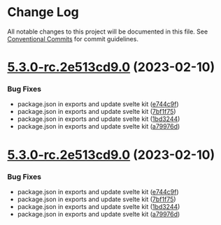# Change Log

All notable changes to this project will be documented in this file.
See [Conventional Commits](https://conventionalcommits.org) for commit guidelines.

# [5.3.0-rc.2e513cd9.0](https://github.com/tolgee/tolgee-js/compare/v5.2.1...v5.3.0-rc.2e513cd9.0) (2023-02-10)


### Bug Fixes

* package.json in exports and update svelte kit ([e744c9f](https://github.com/tolgee/tolgee-js/commit/e744c9f038ab4323a77394ae580f6e6335145d2a))
* package.json in exports and update svelte kit ([7bf1f75](https://github.com/tolgee/tolgee-js/commit/7bf1f7537bb46a2bb9802bce593824594f1966d1))
* package.json in exports and update svelte kit ([1bd3244](https://github.com/tolgee/tolgee-js/commit/1bd324423c05bb6240da8223a9a688542521cba5))
* package.json in exports and update svelte kit ([a79976d](https://github.com/tolgee/tolgee-js/commit/a79976d33af16d0454c7489a7126f55c32dbe1c7))





# [5.3.0-rc.2e513cd9.0](https://github.com/tolgee/tolgee-js/compare/v5.2.1...v5.3.0-rc.2e513cd9.0) (2023-02-10)


### Bug Fixes

* package.json in exports and update svelte kit ([e744c9f](https://github.com/tolgee/tolgee-js/commit/e744c9f038ab4323a77394ae580f6e6335145d2a))
* package.json in exports and update svelte kit ([7bf1f75](https://github.com/tolgee/tolgee-js/commit/7bf1f7537bb46a2bb9802bce593824594f1966d1))
* package.json in exports and update svelte kit ([1bd3244](https://github.com/tolgee/tolgee-js/commit/1bd324423c05bb6240da8223a9a688542521cba5))
* package.json in exports and update svelte kit ([a79976d](https://github.com/tolgee/tolgee-js/commit/a79976d33af16d0454c7489a7126f55c32dbe1c7))
